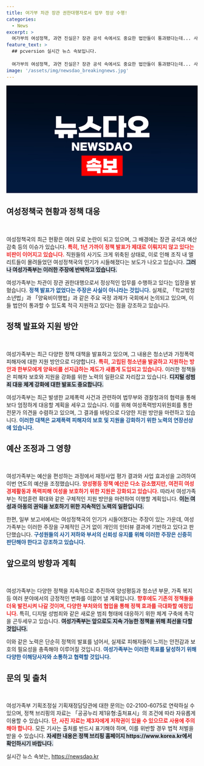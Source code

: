 ```yaml
---
title: 여가부 차관 장관 권한대행자로서 업무 정상 수행!
categories:
  - News
excerpt: >
  여가부의 여성정책, 과연 진실은? 장관 공석 속에서도 중요한 법안들이 통과됐다는데... 사기 저하와 예산 삭감 우려 속, 그들이 내놓은 해명과 앞으로의 계획은? 클릭해서 확인하세요!
feature_text: >
  ## pcversion 실시간 뉴스 속보입니다.

  여가부의 여성정책, 과연 진실은? 장관 공석 속에서도 중요한 법안들이 통과됐다는데... 사기 저하와 예산 삭감 우려 속, 그들이 내놓은 해명과 앞으로의 계획은? 클릭해서 확인하세요!
image: '/assets/img/newsdao_breakingnews.jpg'
---
```


<p><img src="/assets/img/newsdao_breakingnews.jpg" alt="pcversion 속보" /></p>

<h2 data-ke-size="size26">여성정책국 현황과 정책 대응</h2>

<p data-ke-size="size16">&nbsp;</p>

<p>여성정책국의 최근 현황은 여러 모로 논란이 되고 있으며, 그 배경에는 장관 공석과 예산 감축 등의 이슈가 있습니다. <b><span style="color: #ee2323;">특히, 1년 가까이 정책 발표가 제대로 이뤄지지 않고 있다는 비판이 이어지고 있습니다.</span></b> 직원들의 사기도 크게 위축된 상태로, 이로 인해 조직 내 엘리트들이 몰려들었던 여성정책국의 인기가 시들해졌다는 보도가 나오고 있습니다. <b><span style="background-color: #21538527;">그러나 여성가족부는 이러한 주장에 반박하고 있습니다.</span></b> </p>

<p>여성가족부는 차관이 장관 권한대행으로서 정상적인 업무를 수행하고 있다는 입장을 밝혔습니다. <b><span style="color: #1a5490;">정책 발표가 없었다는 주장은 사실이 아니라는 것입니다.</span></b> 실제로, 「학교밖청소년법」과 「양육비이행법」과 같은 주요 국정 과제가 국회에서 논의되고 있으며, 이들 법안이 통과할 수 있도록 적극 지원하고 있다는 점을 강조하고 있습니다.</p>

<h2 data-ke-size="size26">정책 발표와 지원 방안</h2>

<p data-ke-size="size16">&nbsp;</p>

<p>여성가족부는 최근 다양한 정책 대책을 발표하고 있으며, 그 내용은 청소년과 가정폭력 피해자에 대한 지원 방안으로 다양합니다. <b><span style="color: #ee2323;">특히, 고립된 청소년을 발굴하고 지원하는 방안과 한부모에게 양육비를 선지급하는 제도가 새롭게 도입되고 있습니다.</span></b> 이러한 정책들은 피해자 보호와 지원을 강화를 위한 노력의 일환으로 자리잡고 있습니다. <b><span style="background-color: #21538527;">디지털 성범죄 대응 체계 강화에 대한 발표도 중요합니다.</span></b></p>

<p>여성가족부는 최근 발생한 교제폭력 사건과 관련하여 법무부와 경찰청과의 협력을 통해 보다 엄정하게 대응할 계획을 세우고 있습니다. 이를 위해 여성폭력방지위원회를 통한 전문가 의견을 수렴하고 있으며, 그 결과를 바탕으로 다양한 지원 방안을 마련하고 있습니다. <b><span style="color: #1a5490;">이러한 대책은 교제폭력 피해자의 보호 및 지원을 강화하기 위한 노력의 연장선상에 있습니다.</span></b></p>

<h2 data-ke-size="size26">예산 조정과 그 영향</h2>

<p data-ke-size="size16">&nbsp;</p>

<p>여성가족부는 예산을 편성하는 과정에서 재정사업 평가 결과와 사업 효과성을 고려하여 이번 연도의 예산을 조정했습니다. <b><span style="color: #ee2323;">양성평등 정책 예산은 다소 감소했지만, 여전히 여성 경제활동과 폭력피해 여성을 보호하기 위한 지원은 강화되고 있습니다.</span></b> 따라서 여성가족부는 직업훈련 확대와 같은 구체적인 지원 방안을 마련하여 이행할 계획입니다. <b><span style="background-color: #21538527;">이는 여성과 아동의 권익을 보호하기 위한 지속적인 노력의 일환입니다.</span></b></p>

<p>한편, 일부 보고서에서는 여성정책국의 인기가 시들어졌다는 주장이 있는 가운데, 여성가족부는 이러한 주장을 구체적인 근거 없이 개인의 인터뷰 결과에 기반하고 있다고 판단했습니다. <b><span style="color: #1a5490;">구성원들의 사기 저하와 부서의 신뢰성 유지를 위해 이러한 주장은 신중히 판단해야 한다고 강조하고 있습니다.</span></b></p>

<h2 data-ke-size="size26">앞으로의 방향과 계획</h2>

<p data-ke-size="size16">&nbsp;</p>

<p>여성가족부는 다양한 정책을 지속적으로 추진하여 양성평등과 청소년 부문, 가족 복지 등 여러 분야에서의 긍정적인 변화를 이끌어 낼 계획입니다. <b><span style="color: #ee2323;">향후에도 기존의 정책들을 더욱 발전시켜 나갈 것이며, 다양한 부처와의 협업을 통해 정책 효과를 극대화할 예정입니다.</span></b> 특히, 디지털 성범죄와 같은 새로운 범죄 형태에 대응하기 위한 체계 구축에 촉각을 곤두세우고 있습니다. <b><span style="background-color: #21538527;">여성가족부는 앞으로도 지속 가능한 정책을 위해 최선을 다할 것입니다.</span></b> </p>

<p>이와 같은 노력은 단순히 정책의 발표를 넘어서, 실제로 피해자들이 느끼는 안전감과 보호의 필요성을 충족해야 이루어질 것입니다. <b><span style="color: #1a5490;">여성가족부는 이러한 목표를 달성하기 위해 다양한 이해당사자와 소통하고 협력할 것입니다.</span></b></p>

<h2 data-ke-size="size26">문의 및 출처</h2>

<p data-ke-size="size16">&nbsp;</p>

<p>여성가족부 기획조정실 기획재정담당관에 대한 문의는 02-2100-6075로 연락하실 수 있으며, 정책 브리핑의 자료는 「공공누리 제1유형:출처표시」의 조건에 따라 자유롭게 이용할 수 있습니다. <b><span style="color: #ee2323;">단, 사진 자료는 제3자에게 저작권이 있을 수 있으므로 사용에 주의해야 합니다.</span></b> 모든 기사는 출처를 반드시 표기해야 하며, 이를 위반할 경우 법적 처벌을 받을 수 있습니다. <b><span style="background-color: #21538527;">자세한 내용은 정책 브리핑 홈페이지 https://www.korea.kr에서 확인하시기 바랍니다.</span></b></p>
실시간 뉴스 속보는, <a href="https://newsdao.kr" rel="dofollow">https://newsdao.kr</a>


